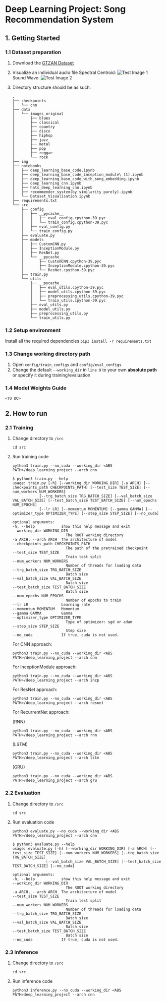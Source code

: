 # Deep Learning Project: Song Recommendation System

## 1. Getting Started
### 1.1 Dataset preparation
1. Download the [GTZAN Dataset](https://www.kaggle.com/datasets/andradaolteanu/gtzan-dataset-music-genre-classification) 
2. Visualize an individual audio file
Spectral Centroid:
![Test Image 1]()
Sound Wave:
![Test Image 2]()
3. Directory structure should be as such:

    ```
    .
    ├── checkpoints
    │   └── cnn
    ├── data
    │   └── images_original
    │       ├── blues
    │       ├── classical
    │       ├── country
    │       ├── disco
    │       ├── hiphop
    │       ├── jazz
    │       ├── metal
    │       ├── pop
    │       ├── reggae
    │       └── rock
    ├── img
    ├── notebooks
    │   ├── deep_learning_base_code.ipynb
    │   ├── deep_learning_base_code_inception_module\ (1).ipynb
    │   ├── deep_learning_base_code_with_song_embedding.ipynb
    │   ├── deep_learning_cnn.ipynb
    │   ├── hats_deep_learning_cnn.ipynb
    │   ├── recommender_system(by similarity purely).ipynb
    │   └── Dataset_Visualisation.ipynb
    ├── requirements.txt
    └── src
        ├── config
        │   ├── __pycache__
        │   │   ├── eval_config.cpython-39.pyc
        │   │   └── train_config.cpython-39.pyc
        │   ├── eval_config.py
        │   └── train_config.py
        ├── evaluate.py
        ├── models
        │   ├── CustomCNN.py
        │   ├── InceptionModule.py
        │   ├── ResNet.py
        │   └── __pycache__
        │       ├── CustomCNN.cpython-39.pyc
        │       ├── InceptionModule.cpython-39.pyc
        │       └── ResNet.cpython-39.pyc
        ├── train.py
        └── utils
            ├── __pycache__
            │   ├── eval_utils.cpython-39.pyc
            │   ├── model_utils.cpython-39.pyc
            │   ├── preprocessing_utils.cpython-39.pyc
            │   └── train_utils.cpython-39.pyc
            ├── eval_utils.py
            ├── model_utils.py
            ├── preprocessing_utils.py
            └── train_utils.py
    ```

### 1.2 Setup environment    
Install all the required dependencies
    ```
    pip3 install -r requirements.txt
    ```

### 1.3 Change working directory path
1. Open `config/train_configs` and `config/eval_configs`
2. Change the default `--working_dir` in `line 9` to your own **absolute path**  or specify it during training/evaluation

### 1.4 Model Weights Guide
    <TO DO>

## 2. How to run
### 2.1 Training
1. Change directory to `/src`
    ```
    cd src
    ```

2. Run training code
    ```
    python3 train.py --no_cuda --working_dir <ABS PATH>/deep_learning_project --arch cnn
    ```

    ```
    $ python3 train.py --help
    usage: train.py [-h] [--working_dir WORKING_DIR] [-a ARCH] [--checkpoints_path CHECKPOINTS_PATH] [--test_size TEST_SIZE] [--num_workers NUM_WORKERS]
                [--trg_batch_size TRG_BATCH_SIZE] [--val_batch_size VAL_BATCH_SIZE] [--test_batch_size TEST_BATCH_SIZE] [--num_epochs NUM_EPOCHS]
                [--lr LR] [--momentum MOMENTUM] [--gamma GAMMA] [--optimizer_type OPTIMIZER_TYPE] [--step_size STEP_SIZE] [--no_cuda]

    optional arguments:
    -h, --help            show this help message and exit
    --working_dir WORKING_DIR
                            The ROOT working directory
    -a ARCH, --arch ARCH  The architecture of model
    --checkpoints_path CHECKPOINTS_PATH
                            The path of the pretrained checkpoint
    --test_size TEST_SIZE
                            Train test split
    --num_workers NUM_WORKERS
                            Number of threads for loading data
    --trg_batch_size TRG_BATCH_SIZE
                            Batch size
    --val_batch_size VAL_BATCH_SIZE
                            Batch size
    --test_batch_size TEST_BATCH_SIZE
                            Batch size
    --num_epochs NUM_EPOCHS
                            Number of epochs to train
    --lr LR               Learning rate
    --momentum MOMENTUM   Momentum
    --gamma GAMMA         Gamma
    --optimizer_type OPTIMIZER_TYPE
                            Type of optimizer: sgd or adam
    --step_size STEP_SIZE
                            Step size
    --no_cuda             If true, cuda is not used.
    ```

    For CNN approach:
    ```
    python3 train.py --no_cuda --working_dir <ABS PATH>/deep_learning_project --arch cnn
    ```
    For InceptionModule approach:
    ```
    python3 train.py --no_cuda --working_dir <ABS PATH>/deep_learning_project --arch incp
    ```
    For ResNet approach:
    ```
    python3 train.py --no_cuda --working_dir <ABS PATH>/deep_learning_project --arch resnet
    ```
    For RecurrentNet approach:

    (RNN)
    ```
    python3 train.py --no_cuda --working_dir <ABS PATH>/deep_learning_project --arch rnn
    ```
    
    (LSTM)
    ```
    python3 train.py --no_cuda --working_dir <ABS PATH>/deep_learning_project --arch lstm
    ```
    
    (GRU)
    ```
    python3 train.py --no_cuda --working_dir <ABS PATH>/deep_learning_project --arch gru
    ```


### 2.2 Evaluation
1. Change directory to `/src`
    ```
    cd src
    ```

2. Run evaluation code
    ```
    python3 evaluate.py --no_cuda --working_dir <ABS PATH>/deep_learning_project --arch cnn
    ```
    
    ```
    $ python3 evaluate.py --help
    usage: evaluate.py [-h] [--working_dir WORKING_DIR] [-a ARCH] [--test_size TEST_SIZE] [--num_workers NUM_WORKERS] [--trg_batch_size TRG_BATCH_SIZE]
                   [--val_batch_size VAL_BATCH_SIZE] [--test_batch_size TEST_BATCH_SIZE] [--no_cuda]

    optional arguments:
    -h, --help            show this help message and exit
    --working_dir WORKING_DIR
                            The ROOT working directory
    -a ARCH, --arch ARCH  The architecture of model
    --test_size TEST_SIZE
                            Train test split
    --num_workers NUM_WORKERS
                            Number of threads for loading data
    --trg_batch_size TRG_BATCH_SIZE
                            Batch size
    --val_batch_size VAL_BATCH_SIZE
                            Batch size
    --test_batch_size TEST_BATCH_SIZE
                            Batch size
    --no_cuda             If true, cuda is not used.
    ```

### 2.3 Inference
1. Change directory to `/src`
    ```
    cd src
    ```
2. Run inference code
    ```
    python3 inference.py --no_cuda --working_dir <ABS PATH>deep_learning_project --arch cnn
    ```

